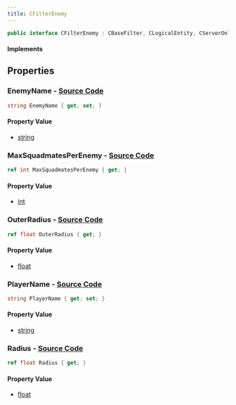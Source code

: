 ```yaml
---
title: CFilterEnemy
---
```


```csharp
public interface CFilterEnemy : CBaseFilter, CLogicalEntity, CServerOnlyEntity, CBaseEntity, CEntityInstance, ISchemaClass<CEntityInstance>, ISchemaClass<CBaseEntity>, ISchemaClass<CServerOnlyEntity>, ISchemaClass<CLogicalEntity>, ISchemaClass<CBaseFilter>, ISchemaClass<CFilterEnemy>, ISchemaField, ISchemaClass, INativeHandle
```

#### Implements

## Properties

### **EnemyName** - [Source Code](https://github.com/swiftly-solution/swiftlys2/blob/main/managed/src/SwiftlyS2.Generated/Schemas/Interfaces/CFilterEnemy.cs#L16)

```csharp
string EnemyName { get; set; }
```

#### Property Value

- [string](https://learn.microsoft.com/dotnet/api/system.string)

### **MaxSquadmatesPerEnemy** - [Source Code](https://github.com/swiftly-solution/swiftlys2/blob/main/managed/src/SwiftlyS2.Generated/Schemas/Interfaces/CFilterEnemy.cs#L22)

```csharp
ref int MaxSquadmatesPerEnemy { get; }
```

#### Property Value

- [int](https://learn.microsoft.com/dotnet/api/system.int32)

### **OuterRadius** - [Source Code](https://github.com/swiftly-solution/swiftlys2/blob/main/managed/src/SwiftlyS2.Generated/Schemas/Interfaces/CFilterEnemy.cs#L20)

```csharp
ref float OuterRadius { get; }
```

#### Property Value

- [float](https://learn.microsoft.com/dotnet/api/system.single)

### **PlayerName** - [Source Code](https://github.com/swiftly-solution/swiftlys2/blob/main/managed/src/SwiftlyS2.Generated/Schemas/Interfaces/CFilterEnemy.cs#L24)

```csharp
string PlayerName { get; set; }
```

#### Property Value

- [string](https://learn.microsoft.com/dotnet/api/system.string)

### **Radius** - [Source Code](https://github.com/swiftly-solution/swiftlys2/blob/main/managed/src/SwiftlyS2.Generated/Schemas/Interfaces/CFilterEnemy.cs#L18)

```csharp
ref float Radius { get; }
```

#### Property Value

- [float](https://learn.microsoft.com/dotnet/api/system.single)

